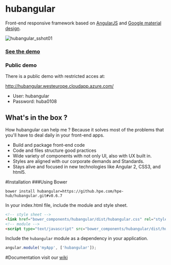 # hubangular
Front-end responsive framework based on [AngularJS](https://angularjs.org/) and [Google material design](https://www.google.com/design/spec/material-design/introduction.html).

![hubangular_sshot01](https://media.github.hpe.com/user/4866/files/79a76c06-1696-11e6-9429-4ce10917f3ce)

### [See the demo](https://pages.github.hpe.com/hpe-hub/hubangular)

### Public demo
There is a public demo with restricted acces at: 

http://hubangular.westeurope.cloudapp.azure.com/
 * User: hubangular
 * Password: huba0108

## What's in the box ?
How hubangular can help me ? 
Because it solves most of the problems that you'll have to deal daily in your front-end apps.
* Build and package front-end code
* Code and files structure good practices
* Wide variety of components with not only UI, also with UX built in.
* Styles are aligned with our corporate demands and Standards.
* Stays alive and focused in new technologies like Angular 2, CSS3, and html5.

#Installation
###Using Bower
```
bower install hubangular=https://github.hpe.com/hpe-hub/hubangular.git#v0.6.7
```

In your index.html file, include the module and style sheet.
```html
<!-- style sheet -->
<link href="bower_components/hubangular/dist/hubangular.css" rel="stylesheet" type="text/css"/>
<!-- module -->
<script type="text/javascript" src="bower_components/hubangular/dist/hubangular.js"></script>
```
Include the `hubangular` module as a dependency in your application.
```javascript
angular.module('myApp', ['hubangular']);
```

#Documentation
visit our [wiki](https://github.hpe.com/hpe-hub/hubangular/wiki)
